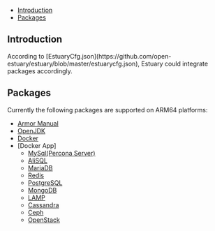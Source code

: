 * [Introduction](#1)
* [Packages](#2)

<h2 id="1">Introduction</h2>
According to [EstuaryCfg.json](https://github.com/open-estuary/estuary/blob/master/estuarycfg.json), Estuary could integrate packages accordingly. 

<h2 id="2">Packages</h2>
Currently the following packages are supported on ARM64 platforms:

- [Armor Manual](https://github.com/open-estuary/estuary/blob/master/doc/Armor_Manual.4All.md) 
- [OpenJDK](https://github.com/open-estuary/packages/blob/master/openjdk/OpenJdk_Manual.md) 
- [Docker](https://github.com/open-estuary/estuary/blob/master/doc/Introduction_for_Docker.md)
- [Docker App]
    - [MySql(Percona Server)](https://github.com/open-estuary/packages/blob/master/docker_apps/mysql/MySql_Manual.md)
    - [AliSQL](https://github.com/open-estuary/packages/blob/master/docker_apps/alisql/AliSQL_Manual.md)
    - [MariaDB](https://github.com/open-estuary/packages/blob/master/docker_apps/mariadb/MariaDB_Manual.md)
    - [Redis](https://github.com/open-estuary/packages/blob/master/docker_apps/redis/Redis_Manual.md)
    - [PostgreSQL](https://github.com/open-estuary/packages/blob/master/docker_apps/postgresql/PostgreSQL_Manual.md)
    - [MongoDB](https://github.com/open-estuary/packages/blob/master/docker_apps/mongodb/MongoDB_Manual.md)
    - [LAMP](https://github.com/open-estuary/packages/blob/master/docker_apps/lamp/LAMP_Manual.md)
    - [Cassandra](https://github.com/open-estuary/packages/blob/master/docker_apps/cassandra/Cassandra_Manual.md)
    - [Ceph](https://github.com/open-estuary/packages/blob/master/docker_apps/ceph/Ceph_Manual.md)
    - [OpenStack](https://github.com/open-estuary/packages/blob/master/openstack/doc/OpenStack_Manual.md)
